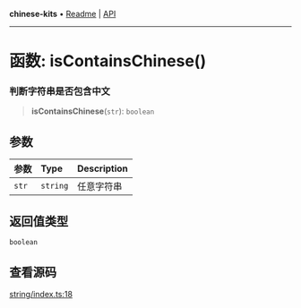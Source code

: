 **chinese-kits** • [Readme](../README.md) \| [API](../globals.md)

***

# 函数: isContainsChinese()

### 判断字符串是否包含中文

<a id="undefined" name="undefined"></a>

> **isContainsChinese**(`str`): `boolean`

## 参数

| 参数 | Type | Description |
| :------ | :------ | :------ |
| `str` | `string` | 任意字符串 |

## 返回值类型

`boolean`

## 查看源码

[string/index.ts:18](https://github.com/hacxy/chinese-kits/blob/29909c4ad8eb6617724f792e718a234cb4c5c5b7/src/string/index.ts#L18)
